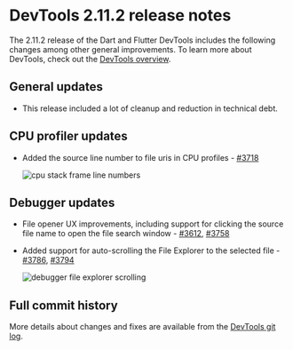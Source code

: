 # DevTools 2.11.2 release notes

The 2.11.2 release of the Dart and Flutter DevTools
includes the following changes among other general improvements.
To learn more about DevTools, check out the
[DevTools overview](https://docs.flutter.dev/tools/devtools/overview).

## General updates

* This release included a lot of cleanup and reduction in technical debt.

## CPU profiler updates

* Added the source line number to file uris in CPU profiles -
  [#3718](https://github.com/flutter/devtools/pull/3718)

  ![cpu stack frame line numbers]({{site.url}}/tools/devtools/release-notes/images-2.11.2/image1.png "cpu stack frame line numbers")

## Debugger updates

* File opener UX improvements, including support for clicking
  the source file name to open the file search window -
  [#3612](https://github.com/flutter/devtools/pull/3612),
  [#3758](https://github.com/flutter/devtools/pull/3758)
* Added support for auto-scrolling the File Explorer to the selected file -
  [#3786](https://github.com/flutter/devtools/pull/3786),
  [#3794](https://github.com/flutter/devtools/pull/3794)

  ![debugger file explorer scrolling]({{site.url}}/tools/devtools/release-notes/images-2.11.2/image2.gif "debugger file explorer scrolling")

## Full commit history

More details about changes and fixes are available from the
[DevTools git log](https://github.com/flutter/devtools/commits/master).
